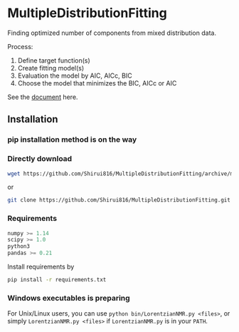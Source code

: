 # MultipleDistributionFitting
Finding optimized number of components from mixed distribution data.

Process:

1. Define target function(s)
2. Create fitting model(s)
3. Evaluation the model by AIC, AICc, BIC
4. Choose the model that minimizes the BIC, AICc or AIC

See the [document](http://multipledistributionfitting.readthedocs.io/en/latest/index.html) here.

## Installation

### pip installation method is on the way

### Directly download

```bash
wget https://github.com/Shirui816/MultipleDistributionFitting/archive/master.zip
```

or

```bash
git clone https://github.com/Shirui816/MultipleDistributionFitting.git
```

### Requirements

```python
numpy >= 1.14
scipy >= 1.0
python3
pandas >= 0.21
```

Install requirements by

```bash
pip install -r requirements.txt
```

### Windows executables is preparing

For Unix/Linux users, you can use `python bin/LorentzianNMR.py <files>`, or
simply `LorentzianNMR.py <files>` if `LorentzianNMR.py` is in your `PATH`.
